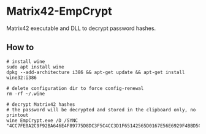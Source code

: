 # Matrix42-EmpCrypt
Matrix42 executable and DLL to decrypt password hashes.

## How to

````
# install wine
sudo apt install wine
dpkg --add-architecture i386 && apt-get update && apt-get install wine32:i386

# delete configuration dir to force config-renewal
rm -rf ~/.wine

# decrypt Matrix42 hashes
# the password will be decrypted and stored in the clipboard only, no printout
wine EmpCrypt.exe /D /SYNC "4CC7FE0A2C9F92BA646E4F89775D8DC3F5C4CC3D1F65142565D0167E56E6929F4BBD5C6F129C8F33303E53141A6F31C1"
````

